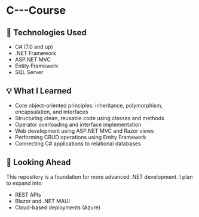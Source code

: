 # C---Course


## 🔧 Technologies Used

- C# (7.0 and up)
- .NET Framework
- ASP.NET MVC
- Entity Framework
- SQL Server

## 💡 What I Learned

- Core object-oriented principles: inheritance, polymorphism, encapsulation, and interfaces
- Structuring clean, reusable code using classes and methods
- Operator overloading and interface implementation
- Web development using ASP.NET MVC and Razor views
- Performing CRUD operations using Entity Framework
- Connecting C# applications to relational databases

## 🚀 Looking Ahead

This repository is a foundation for more advanced .NET development. I plan to expand into:
- REST APIs
- Blazor and .NET MAUI
- Cloud-based deployments (Azure)
